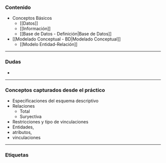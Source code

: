 ### Contenido
- Conceptos Básicos
	- [[Datos]]
	- [[Información]]
	- [[Base de Datos - Definición|Base de Datos]]   
- [[Modelado Conceptual - BD|Modelado Conceptual]] 
	- [[Modelo Entidad-Relación]] 
***
### Dudas
- 
***
### Conceptos capturados desde el práctico

- Especificaciones del esquema descriptivo
- Relaciones
	- Total
	- Suryectiva
- Restricciones y tipo de vinculaciones
- Entidades, 
- atributos, 
- vinculaciones
***
### Etiquetas
#